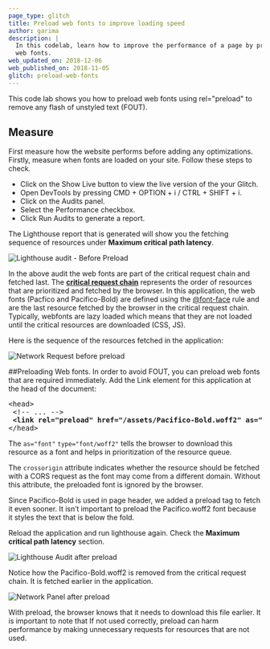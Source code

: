 ```yaml
---
page_type: glitch
title: Preload web fonts to improve loading speed
author: garima
description: |
  In this codelab, learn how to improve the performance of a page by preloading
  web fonts.
web_updated_on: 2018-12-06
web_published_on: 2018-11-05
glitch: preload-web-fonts
---
```


This code lab shows you how to preload web fonts using rel="preload" to remove any flash of unstyled text (FOUT).


## Measure

First measure how the website performs before adding any optimizations.
Firstly, measure when fonts are loaded on your site. Follow these steps to check.
- Click on the Show Live button to view the live version of the your Glitch.
- Open DevTools by pressing CMD + OPTION + i / CTRL + SHIFT + i.
- Click on the Audits panel.
- Select the Performance checkbox.
- Click Run Audits to generate a report.

The Lighthouse report that is generated  will show you  the fetching sequence of resources under **Maximum critical path latency**.

<img class="screenshot" src="./lighthouse-before.png" alt="Lighthouse audit - Before Preload">

In the above audit the web fonts are part of the critical request chain and fetched last. The [**critical request chain**](https://developers.google.com/web/tools/lighthouse/audits/critical-request-chains) represents the order of resources that are prioritized and fetched by the browser. In this application, the web fonts (Pacfico and Pacifico-Bold) are defined using the [@font-face](https://developers.google.com/web/fundamentals/performance/optimizing-content-efficiency/webfont-optimization#defining_a_font_family_with_font-face) rule and are the last resource fetched by the browser in the critical request chain. Typically, webfonts are lazy loaded which means that they are not loaded until the critical resources are downloaded (CSS, JS).

Here is the sequence of the resources fetched in the application:

<img class="screenshot" src="./network-request-before.png" alt="Network Request before preload">

##Preloading Web fonts.
In order to avoid FOUT, you can preload web fonts that are required immediately. Add the Link element for this application at the head of the document:

<pre class="prettyprint">
&lt;head&gt;
 &lt;!-- ... -->
 <strong>&lt;link rel=&quot;preload&quot; href=&quot;/assets/Pacifico-Bold.woff2&quot; as=&quot;font&quot; type=&quot;font/woff2&quot; crossorigin&gt;</strong>
&lt;/head&gt;
</pre>

The `as="font"` `type="font/woff2"` tells the browser to download this resource as a font and helps in prioritization of the re­source queue. 

The `crossorigin` attribute indicates whether the resource should be fetched with a CORS request as the font may come from a different domain. Without this attribute, the preloaded font is ignored by the browser.

Since Pacifico-Bold is used in page header, we added a preload tag to fetch it even sooner. It isn’t important to preload the Pacifico.woff2 font because it styles the text that is below the fold. 

Reload the application and run lighthouse again. Check the **Maximum critical path latency** section.



<img class="screenshot" src="./lighthouse-after.png" alt="Lighthouse Audit after preload">

Notice how the Pacifico-Bold.woff2 is removed from the critical request chain. It is fetched earlier in the application.

<img class="screenshot" src="./network-after.png" alt="Network Panel after preload">

 With preload, the browser knows that it needs to download this file earlier. It is important to note that If not used correctly, preload can harm performance by making unnecessary requests for resources that are not used.